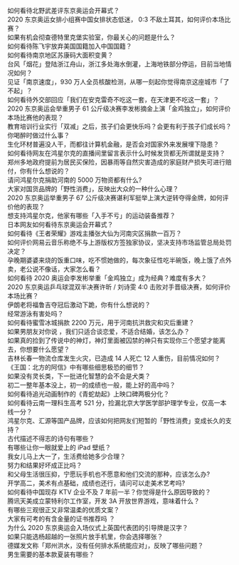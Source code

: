 如何看待北野武差评东京奥运会开幕式？  
2020 东京奥运女排小组赛中国女排状态低迷， 0:3 不敌土耳其，如何评价本场比赛？  
如果有机会彻查德特里克堡实验室，你最关心的问题是什么？  
如何看待陈飞宇放弃美国国籍加入中国国籍？  
如何看待南京地区苏康码大面积变黄？  
台风「烟花」登陆浙江舟山，浙江多处海水倒灌，上海地铁部分停运，目前当地情况如何？  
见证「南京速度」，930 万人全员核酸检测，从哪一刻起你觉得南京这座城市「了不起」？  
如何看待外交部回应「我们在安克雷奇不吃这一套，在天津更不吃这一套」？  
2020 东京奥运会举重男子 61 公斤级决赛李发彬摘金上演「金鸡独立」，如何评价本场比赛他的表现？  
教育培训行业实行「双减」之后，孩子们会更快乐吗？会更有利于孩子们成长吗？  
你喝醉时做过什么事？  
生化环材普遍没人干，而都往计算机金融，是否会对国家外来发展埋下隐患？  
如何看待网友在鸿星尔克的直播间里留言表示什么时候发货都无所谓就是支持？  
郑州多地政府提前为居民买保险，因暴雨等自然灾害造成的家庭财产损失可进行赔付，你有什么想说的？  
请问鸿星尔克捐助河南的 5000 万物资都有什么?  
大家对国货品牌的「野性消费」，反映出大众的一种什么心理？  
2020 东京奥运举重男子 67 公斤级决赛谌利军挺举上演大逆转夺得金牌，如何评价他的表现？  
想支持鸿星尔克，他家有哪些「入手不亏」的运动装备推荐？  
日本网友如何看待东京奥运会开幕式？  
如何看待《王者荣耀》游戏主播张大仙为河南灾区捐款一百万？  
如何评价网易云音乐称绝不与上游版权方签独家协议，坚决支持市场监管总局处罚决定？  
孕晚期婆婆来烧的饭重口味，吃不惯她做的，每次象征性吃半碗饭，晚上饿了点外卖，老公说不像话，大家怎么看？  
如何看待 2020 奥运会李发彬举重「金鸡独立」成为经典？难度有多大？  
2020 东京奥运乒乓球混双半决赛许昕 / 刘诗雯 4:0 击败对手晋级决赛，如何评价本场比赛？  
伊朗老将福鲁吉夺冠后激动下跪，你有什么想说的？  
经常游泳有害处吗？  
如何看待蜜雪冰城捐款 2200 万元，用于河南抗洪救灾和灾后重建？  
如果男朋友对你说 ，我们只适合谈恋爱，不适合结婚，该怎么办？  
如果真的捡到了传说中的神灯，神灯里面被囚禁的神只有实现你三个愿望才能离去，你想要什么愿望？  
吉林长春一物流仓库发生火灾，已造成 14 人死亡 12 人重伤，目前情况如何？  
《王国：北方的阿信》中有哪些细思极恐的细节？  
如果没有灵长类，下一批进化智慧的会不会是犬类？  
初二一整年基本没上，初一的成绩也一般，能上好的高中吗？  
如何看待追光动画制作的《青蛇劫起》上映口碑两极分化？  
如何看待云南一理科生高考 521 分，捡漏北京大学医学部护理学专业，仅高一本线一分？  
鸿星尔克、汇源等国产品牌，应该如何把网友们短暂的「野性消费」变成长久的支持？  
古代描述不得志的诗句有哪些？  
有哪些让你一眼就爱上的 iPad 壁纸？  
我女儿马上大一了，生活费给她多少合理？  
努力和结果好坏成正比吗？  
和父母生活很压抑，宁愿玩手机也不愿意和他们交流的那种，应该怎么办?  
开学高二，美术有点基础，成绩也还行，请问可以走美术艺考吗?  
如何看待中国现存 KTV 企业不及 7 年前一半？你觉得是什么原因导致的？  
腾讯天美成立蒙特利尔工作室，开发 3A 开放世界游戏，意味着什么？  
有哪些三观很正又非常温柔的优质文案？  
大家有可考的有含金量的证书推荐吗 ？  
为什么 2020 东京奥运会入场仪式上英国代表团的引导牌是汉字？  
如果只能选杨超越的一张照片放手机里，你会选择哪张？  
德媒发文称「郑州洪水，没有任何排水系统能应对」，反映了哪些问题？  
男生需要的基本款夏装有哪些？  
